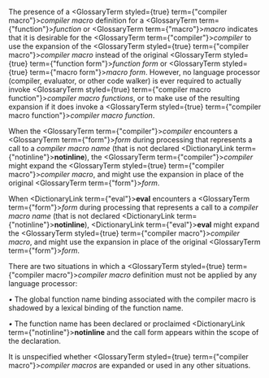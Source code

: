  



The presence of a <GlossaryTerm styled={true} term={"compiler macro"}><i>compiler macro</i></GlossaryTerm> definition for a <GlossaryTerm  term={"function"}><i>function</i></GlossaryTerm> or <GlossaryTerm  term={"macro"}><i>macro</i></GlossaryTerm> indicates that it is desirable for the <GlossaryTerm  term={"compiler"}><i>compiler</i></GlossaryTerm> to use the expansion of the <GlossaryTerm styled={true} term={"compiler macro"}><i>compiler macro</i></GlossaryTerm> instead of the original <GlossaryTerm styled={true} term={"function form"}><i>function form</i></GlossaryTerm> or <GlossaryTerm styled={true} term={"macro form"}><i>macro form</i></GlossaryTerm>. However, no language processor (compiler, evaluator, or other code walker) is ever required to actually invoke <GlossaryTerm styled={true} term={"compiler macro function"}><i>compiler macro functions</i></GlossaryTerm>, or to make use of the resulting expansion if it does invoke a <GlossaryTerm styled={true} term={"compiler macro function"}><i>compiler macro function</i></GlossaryTerm>. 



When the <GlossaryTerm  term={"compiler"}><i>compiler</i></GlossaryTerm> encounters a <GlossaryTerm  term={"form"}><i>form</i></GlossaryTerm> during processing that represents a call to a *compiler macro name* (that is not declared <DictionaryLink  term={"notinline"}><b>notinline</b></DictionaryLink>), the <GlossaryTerm  term={"compiler"}><i>compiler</i></GlossaryTerm> might expand the <GlossaryTerm styled={true} term={"compiler macro"}><i>compiler macro</i></GlossaryTerm>, and might use the expansion in place of the original <GlossaryTerm  term={"form"}><i>form</i></GlossaryTerm>. 



When <DictionaryLink  term={"eval"}><b>eval</b></DictionaryLink> encounters a <GlossaryTerm  term={"form"}><i>form</i></GlossaryTerm> during processing that represents a call to a *compiler macro name* (that is not declared <DictionaryLink  term={"notinline"}><b>notinline</b></DictionaryLink>), <DictionaryLink  term={"eval"}><b>eval</b></DictionaryLink> might expand the <GlossaryTerm styled={true} term={"compiler macro"}><i>compiler macro</i></GlossaryTerm>, and might use the expansion in place of the original <GlossaryTerm  term={"form"}><i>form</i></GlossaryTerm>. 



There are two situations in which a <GlossaryTerm styled={true} term={"compiler macro"}><i>compiler macro</i></GlossaryTerm> definition must not be applied by any language processor: 



*•* The global function name binding associated with the compiler macro is shadowed by a lexical binding of the function name. 



*•* The function name has been declared or proclaimed <DictionaryLink  term={"notinline"}><b>notinline</b></DictionaryLink> and the call form appears within the scope of the declaration. 



It is unspecified whether <GlossaryTerm styled={true} term={"compiler macro"}><i>compiler macros</i></GlossaryTerm> are expanded or used in any other situations.
 